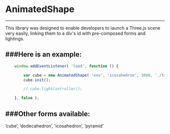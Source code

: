 # AnimatedShape
---------------

This library was designed to enable developers to launch a Three.js scene very easily, linking them to a div's id with pre-composed forms and lightings.

###Here is an example:
----------------------
```javascript
	window.addEventListener( 'load', function () {

	    var cube = new AnimatedShape( 'env', 'icosahedron', 3000, './trace.jpg' );
	    cube.init();

	    // cube.lightController();

	}, false );
```

###Other forms available:
-------------------------
’cube’, ’dodecahedron’, ’icosahedron’, ’pyramid’
